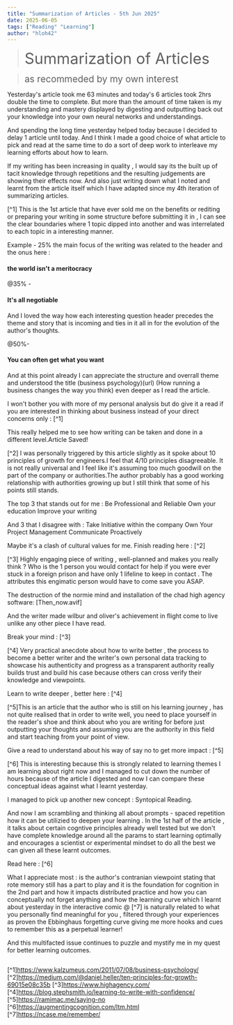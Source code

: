 ```yaml
---
title: "Summarization of Articles - 5th Jun 2025"
date: 2025-06-05
tags: ["Reading" "Learning"]
author: "hloh42"
---
```



><span style="font-size:2.5em;">Summarization of Articles</span>

><span style="font-size:1.5em;">as recommeded by my own interest</span>

Yesterday's article took me 63 minutes and today's 6 articles took 2hrs double the time to complete. But more than the amount of time taken is my understanding and mastery displayed by digesting and outputting back out your knowledge into your own neural networks and understandings.

And spending the long time yesterday helped today because I decided to delay 1 article until today. And I think I made a good choice of what article to pick and read at the same time to do a sort of deep work to interleave my learning efforts about how to learn.

If my writing has been increasing in quality , I would say its the built up of tacit knowledge through repetitions and the resulting judgements are showing their effects now. And also just writing down what I noted and learnt from the article itself which I have adapted since my 4th iteration of summarizing articles.

[^1] This is the 1st article that have ever sold me on the benefits or rediting or preparing your writing in some structure before submitting it in  , I can see the clear boundaries where 1 topic dipped into another and was interrelated to each topic in a interesting manner.



Example - 25% the main focus of the writing was related to the header and the onus here : 
#### the world isn't a meritocracy

@35% - 
#### It's all negotiable
And I loved the way how each interesting question header precedes the theme and story that is incoming and ties in it all in for the evolution of the author's thoughts.

@50%- 
#### You can often get what you want 
And at this point already I can appreciate the structure and overrall theme and understood the title (business psychology)(url) (How running a business changes the way you think) even deeper as I read the article.

I won't bother you with more of my personal analysis but do give it a read if you are interested in thinking about business instead of your direct concerns only : [^1]

This really helped me to see how writing can be taken and done in a different level.Article Saved!

[^2] I was personally triggered by this article slightly as it spoke about 10 principles of growth for engineers.I feel that 4/10 principles disagreeable. It is not really universal and I feel like it's assuming too much goodwill on the part of the company or authorities.The author probably has a good working relationship with authorities growing up but I still think that some of his points still stands.

The top 3 that stands out for me : 
Be Professional and Reliable
Own your education
Improve your writing 

And 3 that I disagree with : 
Take Initiative within the company 
Own Your Project Management
Communicate Proactively

Maybe it's a clash of cultural values for me. Finish reading here : [^2]

[^3] Highly engaging piece of writing , well-planned and makes you really think ?
Who is the 1 person you would contact for help if you were ever stuck in a foreign prison and have only 1 lifeline to keep in contact . The attributes this engimatic person would have to come save you ASAP.

The destruction of the normie mind and installation of the chad high agency software: [Then_now.avif]

And the writer made wilbur and oliver's achievement in flight come to live unlike any other piece I have read.

Break your mind : [^3]

[^4]  Very practical anecdote about how to write better , the process to become a better writer and the writer's own personal data tracking to showcase his authenticity and progress as a transparent authority really builds trust and build his case because others can cross verify their knowledge and viewpoints. 

Learn to write deeper , better here : [^4]

[^5]This is an article that the author who is still on his learning journey , has not quite realised that in order to write well,  you need to place yourself in the reader's shoe and think about who you are writing for before just outputting your thoughts and assuming you are the authority in this field and start teaching from your point of view. 

Give a read to understand about his way of say no to get more impact : [^5]

[^6] This is interesting because this is strongly related to learning themes I am learning about right now and I managed to cut down the number of hours because of the article I digested and now I can compare these conceptual ideas against what I learnt yesterday.

I managed to pick up another new concept : Syntopical Reading. 

And now I am scrambling and thinking all about prompts - spaced repetition how it can be utilizied to deepen your learning . In the 1st half of the article  , it talks about certain cogntive principles already well tested but we don't have complete knowledge around all the params to start learning optimally and encourages a scientist or experimental mindset to do all the best we can given all these learnt outcomes. 

 Read here : [^6]

What I appreciate most : is the author's contranian viewpoint stating that rote memory still has a part to play and it is the foundation for cognition in the 2nd part and how it impacts distributed practice and how you can conceptually not forget anything and how the learning curve which I learnt about yesterday in the interactive comic @ [^7] is naturally related to what you personally find meaningful for you , filtered through your experiences as proven the Ebbinghaus forgetting curve giving me more hooks and cues to remember this as a perpetual learner!

And this multifacted issue continues to puzzle and mystify me in my quest for better learning outcomes.


>> 

```c 

```

[^1]https://www.kalzumeus.com/2011/07/08/business-psychology/
[^2]https://medium.com/@daniel.heller/ten-principles-for-growth-69015e08c35b 
[^3]https://www.highagency.com/
[^4]https://blog.stephsmith.io/learning-to-write-with-confidence/
[^5]https://ramimac.me/saying-no
[^6]https://augmentingcognition.com/ltm.html
[^7]https://ncase.me/remember/
